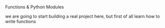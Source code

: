 Functions & Python Modules

we are going to start building a real project here, but first of all learn how to write functions
